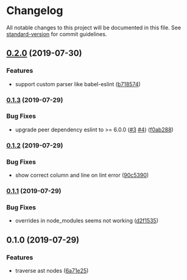 # Changelog

All notable changes to this project will be documented in this file. See [standard-version](https://github.com/conventional-changelog/standard-version) for commit guidelines.

## [0.2.0](https://github.com/rx-ts/eslint-plugin-mdx/compare/v0.1.3...v0.2.0) (2019-07-30)


### Features

* support custom parser like babel-eslint ([b718574](https://github.com/rx-ts/eslint-plugin-mdx/commit/b718574))



### [0.1.3](https://github.com/rx-ts/eslint-plugin-mdx/compare/v0.1.2...v0.1.3) (2019-07-29)


### Bug Fixes

* upgrade peer dependency eslint to >= 6.0.0 ([#3](https://github.com/rx-ts/eslint-plugin-mdx/issues/3) [#4](https://github.com/rx-ts/eslint-plugin-mdx/issues/4)) ([f0ab288](https://github.com/rx-ts/eslint-plugin-mdx/commit/f0ab288))



### [0.1.2](https://github.com/rx-ts/eslint-plugin-mdx/compare/v0.1.1...v0.1.2) (2019-07-29)


### Bug Fixes

* show correct column and line on lint error ([90c5390](https://github.com/rx-ts/eslint-plugin-mdx/commit/90c5390))



### [0.1.1](https://github.com/rx-ts/eslint-plugin-mdx/compare/v0.1.0...v0.1.1) (2019-07-29)


### Bug Fixes

* overrides in node_modules seems not working ([d2f1535](https://github.com/rx-ts/eslint-plugin-mdx/commit/d2f1535))



## 0.1.0 (2019-07-29)


### Features

* traverse ast nodes ([6a71e25](https://github.com/rx-ts/eslint-plugin-mdx/commit/6a71e25))
